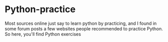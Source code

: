 # Python-practice
Most sources online just say to learn python by practicing, and I found in some forum posts a few websites people recommended to practice Python. So here, you'll find Python exercises
